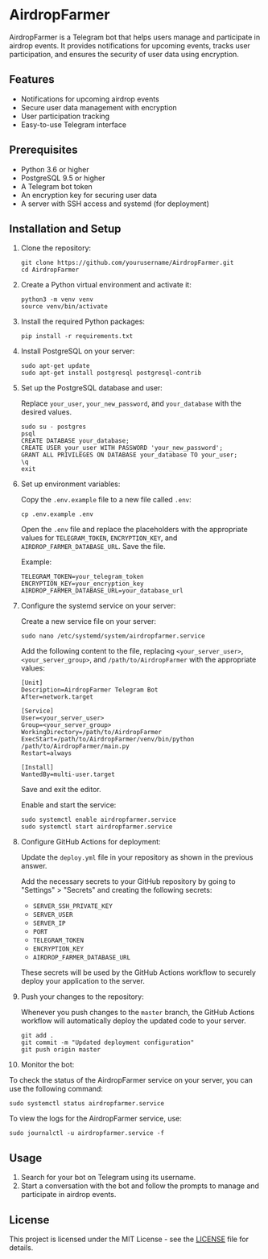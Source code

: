 # AirdropFarmer

AirdropFarmer is a Telegram bot that helps users manage and participate in airdrop events. It provides notifications for upcoming events, tracks user participation, and ensures the security of user data using encryption.

## Features

- Notifications for upcoming airdrop events
- Secure user data management with encryption
- User participation tracking
- Easy-to-use Telegram interface

## Prerequisites

- Python 3.6 or higher
- PostgreSQL 9.5 or higher
- A Telegram bot token
- An encryption key for securing user data
- A server with SSH access and systemd (for deployment)

## Installation and Setup

1. Clone the repository:

   ```
   git clone https://github.com/yourusername/AirdropFarmer.git
   cd AirdropFarmer
   ```

2. Create a Python virtual environment and activate it:

   ```
   python3 -m venv venv
   source venv/bin/activate
   ```

3. Install the required Python packages:

   ```
   pip install -r requirements.txt
   ```

4. Install PostgreSQL on your server:

   ```
   sudo apt-get update
   sudo apt-get install postgresql postgresql-contrib
   ```

5. Set up the PostgreSQL database and user:

   Replace `your_user`, `your_new_password`, and `your_database` with the desired values.

   ```
   sudo su - postgres
   psql
   CREATE DATABASE your_database;
   CREATE USER your_user WITH PASSWORD 'your_new_password';
   GRANT ALL PRIVILEGES ON DATABASE your_database TO your_user;
   \q
   exit
   ```

6. Set up environment variables:

   Copy the `.env.example` file to a new file called `.env`:
   ```
   cp .env.example .env
   ```

   Open the `.env` file and replace the placeholders with the appropriate values for `TELEGRAM_TOKEN`, `ENCRYPTION_KEY`, and `AIRDROP_FARMER_DATABASE_URL`. Save the file.

   Example:
   ```
   TELEGRAM_TOKEN=your_telegram_token
   ENCRYPTION_KEY=your_encryption_key
   AIRDROP_FARMER_DATABASE_URL=your_database_url
   ```

7. Configure the systemd service on your server:

   Create a new service file on your server:

   ```
   sudo nano /etc/systemd/system/airdropfarmer.service
   ```

   Add the following content to the file, replacing `<your_server_user>`, `<your_server_group>`, and `/path/to/AirdropFarmer` with the appropriate values:

   ```
   [Unit]
   Description=AirdropFarmer Telegram Bot
   After=network.target

   [Service]
   User=<your_server_user>
   Group=<your_server_group>
   WorkingDirectory=/path/to/AirdropFarmer
   ExecStart=/path/to/AirdropFarmer/venv/bin/python /path/to/AirdropFarmer/main.py
   Restart=always

   [Install]
   WantedBy=multi-user.target
   ```

   Save and exit the editor.

   Enable and start the service:

   ```
   sudo systemctl enable airdropfarmer.service
   sudo systemctl start airdropfarmer.service
   ```

8. Configure GitHub Actions for deployment:

   Update the `deploy.yml` file in your repository as shown in the previous answer.

   Add the necessary secrets to your GitHub repository by going to "Settings" > "Secrets" and creating the following secrets:

   - `SERVER_SSH_PRIVATE_KEY`
   - `SERVER_USER`
   - `SERVER_IP`
   - `PORT`
   - `TELEGRAM_TOKEN`
   - `ENCRYPTION_KEY`
   - `AIRDROP_FARMER_DATABASE_URL`

   These secrets will be used by the GitHub Actions workflow to securely deploy your application to the server.

9. Push your changes to the repository:

   Whenever you push changes to the `master` branch, the GitHub Actions workflow will automatically deploy the updated code to your server.

   ```
   git add .
   git commit -m "Updated deployment configuration"
   git push origin master
   ```

10. Monitor the bot:

   To check the status of the AirdropFarmer service on your server, you can use the following command:

   ```
   sudo systemctl status airdropfarmer.service
   ```

   To view the logs for the AirdropFarmer service, use:

   ```
   sudo journalctl -u airdropfarmer.service -f
   ```

## Usage

1. Search for your bot on Telegram using its username.
2. Start a conversation with the bot and follow the prompts to manage and participate in airdrop events.

## License

This project is licensed under the MIT License - see the [LICENSE](LICENSE) file for details.